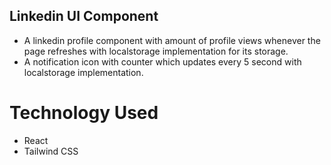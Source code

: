 ## Linkedin UI Component

- A linkedin profile component with amount of profile views whenever the page refreshes with localstorage implementation for its storage.
- A notification icon with counter which updates every 5 second with localstorage implementation.

# Technology Used

- React
- Tailwind CSS
